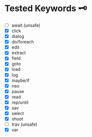# Tested Keywords 🗝
* [ ] await (unsafe)
* [x] click
* [x] dialog
* [x] do/foreach
* [x] edit
* [x] extract
* [x] field
* [x] goto
* [x] load
* [x] log
* [x] maybe/if
* [x] neo
* [x] pause
* [x] read
* [x] rep/until
* [x] sav
* [x] select
* [x] shoot
* [ ] trav (unsafe)
* [x] var